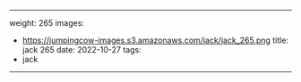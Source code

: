 
---
weight: 265
images:
- https://jumpingcow-images.s3.amazonaws.com/jack/jack_265.png
title: jack 265
date: 2022-10-27
tags:
- jack
---
